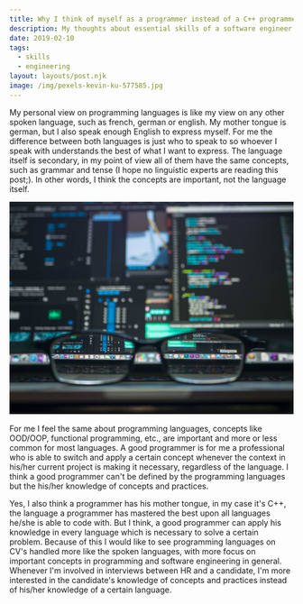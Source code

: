```yaml
---
title: Why I think of myself as a programmer instead of a C++ programmer
description: My thoughts about essential skills of a software engineer
date: 2019-02-10
tags:
  - skills
  - engineering
layout: layouts/post.njk
image: /img/pexels-kevin-ku-577585.jpg
---
```


My personal view on programming languages is like my view on any other spoken language, such as french, german or english. My mother tongue is german, but I also speak enough English to express myself. For me the difference between both languages is just who to speak to so whoever I speak with understands the best of what I want to express. The language itself is secondary, in my point of view all of them have the same concepts, such as grammar and tense (I hope no linguistic experts are reading this post;). In other words, I think the concepts are important, not the language itself.

![Hearo Image: Glasses in front of laptop, Foto von Kevin Ku von Pexels](/img/pexels-kevin-ku-577585.jpg)

For me I feel the same about programming languages, concepts like OOD/OOP, functional programming, etc., are important and more or less common for most languages. A good programmer is for me a professional who is able to switch and apply a certain concept whenever the context in his/her current project is making it necessary, regardless of the language. I think a good programmer can't be defined by the programming languages but the his/her knowledge of concepts and practices.

Yes, I also think a programmer has his mother tongue, in my case it's C++, the language a programmer has mastered the best upon all languages he/she is able to code with. But I think, a good programmer can apply his knowledge in every language which is necessary to solve a certain problem. Because of this I would like to see programming languages on CV's handled more like the spoken languages, with more focus on important concepts in programming and software engineering in general. Whenever I'm involved in interviews between HR and a candidate, I'm more interested in the candidate's knowledge of concepts and practices instead of his/her knowledge of a certain language.
